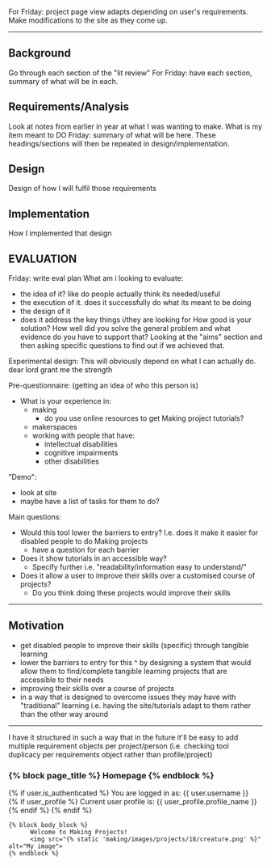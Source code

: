 For Friday: project page view adapts depending on user's requirements.
Make modifications to the site as they come up.
___
## Background
Go through each section of the "lit review"
For Friday: have each section, summary of what will be in each.

## Requirements/Analysis
Look at notes from earlier in year at what I was wanting to make. What is my item meant to DO
Friday: summary of what will be here.
These headings/sections will then be repeated in design/implementation.

## Design
Design of how I will fulfil those requirements

## Implementation
How I implemented that design

## EVALUATION
Friday: write eval plan
What am i looking to evaluate:
- the idea of it? like do people actually think its needed/useful
- the execution of it. does it successfully do what its meant to be doing
- the design of it
- does it address the key things i/they are looking for
	How good is your solution?
	How well did you solve the general problem and what evidence do you
	have to support that?
Looking at the "aims" section and then asking specific questions to find out if we achieved that. 

Experimental design:
This will obviously depend on what I can actually do. dear lord grant me the strength

Pre-questionnaire:
(getting an idea of who this person is)
- What is your experience in:
    - making
        - do you use online resources to get Making project tutorials?
    - makerspaces
    - working with people that have:
        - intellectual disabilities
        - cognitive impairments
        - other disabilities 

"Demo":
- look at site
- maybe have a list of tasks for them to do?

Main questions:
- Would this tool lower the barriers to entry? I.e. does it make it easier for disabled people to do Making projects
    - have a question for each barrier 
- Does it show tutorials in an accessible way?
    - Specify further i.e. "readability/information easy to understand/"
- Does it allow a user to improve their skills over a customised course of projects?
    - Do you think doing these projects would improve their skills 

___
## Motivation
- get disabled people to improve their skills (specific) through tangible learning
- lower the barriers to entry for this ^ by designing a system that would allow them to find/complete tangible learning projects that are accessible to their needs
- improving their skills over a course of projects
- in a way that is designed to overcome issues they may have with "traditional" learning i.e. having the site/tutorials adapt to them rather than the other way around


_______
I have it structured in such a way that in the future it'll be easy to add multiple requirement objects per project/person (i.e. checking tool duplicacy per requirements object rather than profile/project)



<h3>
      {% block page_title %}
      Homepage
      {% endblock %}
      </h3>    
      {% if user.is_authenticated %}
        You are logged in as: {{ user.username }} <br>
        {% if user_profile %} 
          Current user profile is: {{ user_profile.profile_name }} <br>
        {% endif %}
      {% endif %}

    {% block body_block %}
          Welcome to Making Projects!
          <img src="{% static 'making/images/projects/18/creature.png' %}" alt="My image">
    {% endblock %}
    